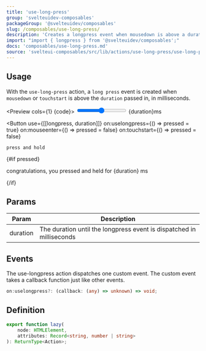 ```yaml
---
title: 'use-long-press'
group: 'svelteuidev-composables'
packageGroup: '@svelteuidev/composables'
slug: /composables/use-long-press/
description: 'Creates a longpress event when mousedown is above a duration in milliseconds'
import: "import { longpress } from '@svelteuidev/composables';"
docs: 'composables/use-long-press.md'
source: 'svelteui-composables/src/lib/actions/use-long-press/use-long-press.ts'
---
```


<script>
    import { Button } from '@svelteuidev/core';
    import { longpress } from '@svelteuidev/composables';
    import { Heading, Preview } from 'components';

    let pressed = false;
	let duration = 2000;

    const code = `
    <script>
        import { Button } from '@svelteuidev/core';
        import { longpress } from '@svelteuidev/composables'

        let pressed = false;
	    let duration = 2000;
    <\/script>
    
    <input type=range bind:value={duration} max={2000} step={100} \/>
    {duration}ms

    <Button 
        use={[[longpress, duration]]}
        on:longpress="{() => pressed = true}"
        on:mouseenter="{() => pressed = false}"
    >
        press and hold
    <\/Button>

    {#if pressed}
        <p>congratulations, you pressed and held for {duration} ms<\/p>
    {\/if}
    `
</script>

<Heading />

## Usage

With the `use-long-press` action, a `long press` event is created when `mousedown` or `touchstart` is above the `duration` passed in, in milliseconds.

<Preview cols={1} {code}>
<input type=range bind:value={duration} max={2000} step={100} />
{duration}ms

<Button
use={[[longpress, duration]]}
on:uselongpress={() => pressed = true}
on:mouseenter={() => pressed = false}
on:touchstart={() => pressed = false}

>

    press and hold

</Button>

{#if pressed}

<p>congratulations, you pressed and held for {duration} ms</p>
{/if}
</Preview>

## Params

| Param    | Description                                                          |
| -------- | -------------------------------------------------------------------- |
| duration | The duration until the longpress event is dispatched in milliseconds |

## Events

The use-longpress action dispatches one custom event. The custom event takes a callback function just like other events.

```ts
on:uselongpress?: (callback: (any) => unknown) => void;
```

## Definition

```ts
export function lazy(
	node: HTMLElement,
	attributes: Record<string, number | string>
): ReturnType<Action>;
```
